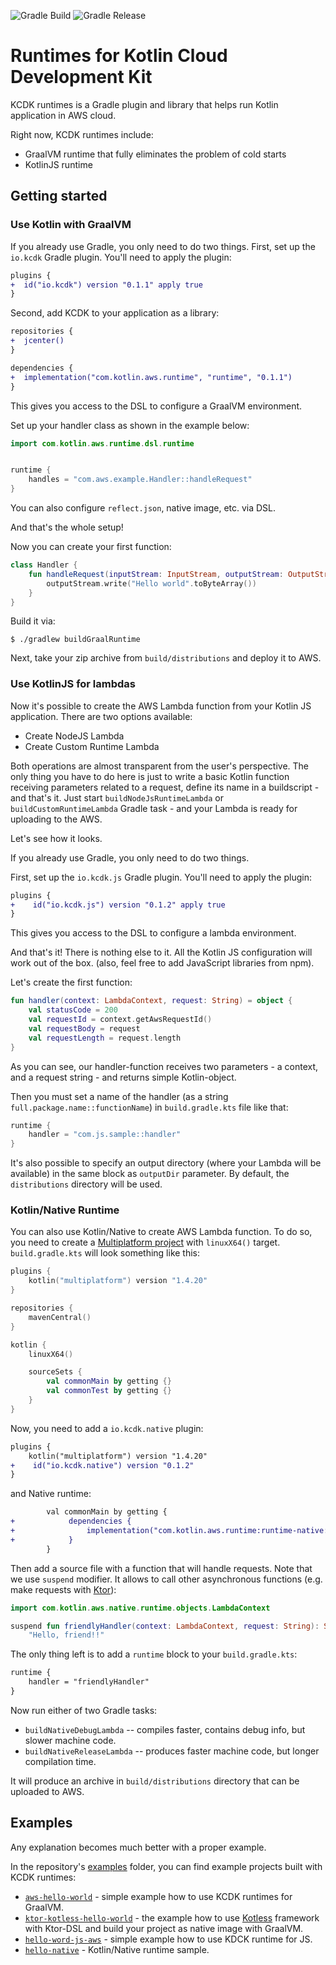 ![Gradle Build](https://github.com/AlexanderPrendota/kotlin-aws-lambda-custom-runtimes/workflows/Gradle%20Build/badge.svg?branch=master)
![Gradle Release](https://github.com/AlexanderPrendota/kotlin-aws-lambda-custom-runtimes/workflows/Gradle%20Release/badge.svg)

# Runtimes for Kotlin Cloud Development Kit

KCDK runtimes is a Gradle plugin and library that helps run Kotlin application in AWS cloud.

Right now, KCDK  runtimes include:
* GraalVM runtime that fully eliminates the problem of cold starts
* KotlinJS runtime

## Getting started

### Use Kotlin with GraalVM

If you already use Gradle, you only need to do two things.
First, set up the `io.kcdk` Gradle plugin. You'll need to apply the plugin:

```diff
plugins {
+  id("io.kcdk") version "0.1.1" apply true
}
```

Second, add KCDK to your application as a library:

```diff
repositories {
+  jcenter()
}

dependencies {
+  implementation("com.kotlin.aws.runtime", "runtime", "0.1.1")
}
```

This gives you access to the DSL to configure a GraalVM environment.

Set up your handler class as shown in the example below:

```kotlin
import com.kotlin.aws.runtime.dsl.runtime


runtime {
    handles = "com.aws.example.Handler::handleRequest"
}
```
You can also configure `reflect.json`, native image, etc. via DSL.

And that's the whole setup!

Now you can create your first function:

```kotlin
class Handler {
    fun handleRequest(inputStream: InputStream, outputStream: OutputStream, context: Context) {
        outputStream.write("Hello world".toByteArray())
    }
}
```

Build it via:

```shell script
$ ./gradlew buildGraalRuntime
```

Next, take your zip archive from `build/distributions` and deploy it to AWS.


### Use KotlinJS for lambdas

Now it's possible to create the AWS Lambda function from your Kotlin JS application.
There are two options available:

+ Create NodeJS Lambda
+ Create Custom Runtime Lambda

Both operations are almost transparent from the user's perspective.
The only thing you have to do here is just to write a basic Kotlin function receiving parameters related to a request, define its name in a buildscript - and that's it.
Just start `buildNodeJsRuntimeLambda` or `buildCustomRuntimeLambda` Gradle task - and your Lambda is ready for uploading to the AWS.

Let's see how it looks.

If you already use Gradle, you only need to do two things.

First, set up the `io.kcdk.js` Gradle plugin. You'll need to apply the plugin:

```diff
plugins { 
+    id("io.kcdk.js") version "0.1.2" apply true
}
```

This gives you access to the DSL to configure a lambda environment.

And that's it! There is nothing else to it. All the Kotlin JS configuration will work out of the box. (also, feel free to add JavaScript libraries from npm).

Let's create the first function:

```kotlin
fun handler(context: LambdaContext, request: String) = object {
    val statusCode = 200
    val requestId = context.getAwsRequestId()
    val requestBody = request
    val requestLength = request.length
}
```

As you can see, our handler-function receives two parameters - a context, and a request string - and returns simple Kotlin-object.

Then you must set a name of the handler (as a string `full.package.name::functionName`) in `build.gradle.kts` file like that:

```gradle
runtime {
    handler = "com.js.sample::handler"
}
```

It's also possible to specify an output directory (where your Lambda will be available) in the same block as `outputDir` parameter. By default, the `distributions` directory will be used.

### Kotlin/Native Runtime

You can also use Kotlin/Native to create AWS Lambda function.
To do so, you need to create a [Multiplatform project](https://kotlinlang.org/docs/reference/mpp-intro.html) with `linuxX64()` target.
`build.gradle.kts` will look something like this:
```kotlin
plugins {
    kotlin("multiplatform") version "1.4.20"
}

repositories {
    mavenCentral()
}

kotlin {
    linuxX64()

    sourceSets {
        val commonMain by getting {}
        val commonTest by getting {}
    }
}
```
Now, you need to add a `io.kcdk.native` plugin:
```diff
plugins {
    kotlin("multiplatform") version "1.4.20"
+    id("io.kcdk.native") version "0.1.2"
}
```
and Native runtime:
```diff
        val commonMain by getting {
+            dependencies {
+                implementation("com.kotlin.aws.runtime:runtime-native:0.1.2")
+            }
        }
```
Then add a source file with a function that will handle requests. Note that we use `suspend` modifier. 
It allows to call other asynchronous functions (e.g. make requests with [Ktor](https://ktor.io/docs/request.html#making-request)):
```kotlin
import com.kotlin.aws.native.runtime.objects.LambdaContext

suspend fun friendlyHandler(context: LambdaContext, request: String): String =
    "Hello, friend!!"
```
The only thing left is to add a `runtime` block to your `build.gradle.kts`:
```diff
runtime {
    handler = "friendlyHandler"
}
```
Now run either of two Gradle tasks:
* `buildNativeDebugLambda` -- compiles faster, contains debug info, but slower machine code.
* `buildNativeReleaseLambda` -- produces faster machine code, but longer compilation time.

It will produce an archive in `build/distributions` directory that can be uploaded to AWS.

## Examples

Any explanation becomes much better with a proper example.

In the repository's [examples](https://github.com/AlexanderPrendota/kotlin-aws-lambda-custom-runtimes/tree/master/examples) folder, you can find example projects built with KCDK runtimes:

+ [`aws-hello-world`](examples/aws-hello-world) - simple example how to use KCDK runtimes for GraalVM.
+ [`ktor-kotless-hello-world`](examples/ktor-kotless-hello-world) - the example how to use [Kotless](https://github.com/JetBrains/kotless) framework with Ktor-DSL and build your project as native image with GraalVM. 
+ [`hello-word-js-aws`](examples/js) - simple example how to use KDCK runtime for JS.
+ [`hello-native`](examples/spacex-launches) - Kotlin/Native runtime sample.